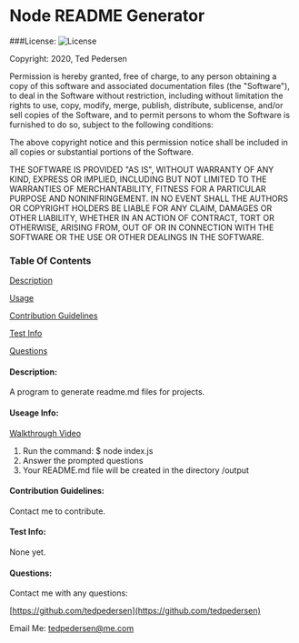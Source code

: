 # Node README Generator
###License:
![License](https://img.shields.io/badge/License-MIT-blue.svg "License Badge")

Copyright: 2020, Ted Pedersen

Permission is hereby granted, free of charge, to any person obtaining a copy of this software and associated documentation files (the "Software"), to deal in the Software without restriction, including without limitation the rights to use, copy, modify, merge, publish, distribute, sublicense, and/or sell copies of the Software, and to permit persons to whom the Software is furnished to do so, subject to the following conditions:

The above copyright notice and this permission notice shall be included in all copies or substantial portions of the Software.

THE SOFTWARE IS PROVIDED "AS IS", WITHOUT WARRANTY OF ANY KIND, EXPRESS OR IMPLIED, INCLUDING BUT NOT LIMITED TO THE WARRANTIES OF MERCHANTABILITY, FITNESS FOR A PARTICULAR PURPOSE AND NONINFRINGEMENT. IN NO EVENT SHALL THE AUTHORS OR COPYRIGHT HOLDERS BE LIABLE FOR ANY CLAIM, DAMAGES OR OTHER LIABILITY, WHETHER IN AN ACTION OF CONTRACT, TORT OR OTHERWISE, ARISING FROM, OUT OF OR IN CONNECTION WITH THE SOFTWARE OR THE USE OR OTHER DEALINGS IN THE SOFTWARE.


### Table Of Contents

[Description](#description)

[Usage](#usage-info)

[Contribution Guidelines](#contribution-guidelines)

[Test Info](#test-info)

[Questions](#questions)

#### Description:

A program to generate readme.md files for projects.

#### Useage Info:

[Walkthrough Video](https://drive.google.com/file/d/1bsEfek3dbzJGZLsfanhgGVGS3dEGgkdJ/view)

1. Run the command: $ node index.js
2. Answer the prompted questions
3. Your README.md file will be created in the directory /output

#### Contribution Guidelines:

Contact me to contribute.

#### Test Info:

None yet.

#### Questions:

Contact me with any questions:

[https://github.com/tedpedersen](https://github.com/tedpedersen)


Email Me: tedpedersen@me.com